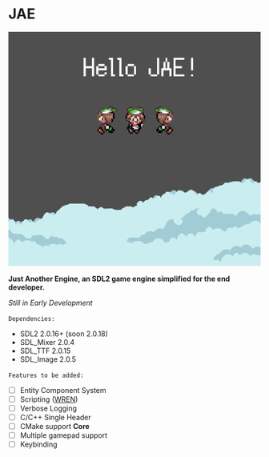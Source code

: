 # JAE
![Example Image](example/assets/JAE_Test_Image.png)

**Just Another Engine, an SDL2 game engine simplified for the end developer.**

*Still in Early Development*

`Dependencies:`
- SDL2 2.0.16+ (soon 2.0.18)
- SDL_Mixer 2.0.4
- SDL_TTF 2.0.15
- SDL_Image 2.0.5

`Features to be added:`
- [ ] Entity Component System
- [ ] Scripting ([WREN](https://www.wren.io))
- [ ] Verbose Logging
- [ ] C/C++ Single Header
- [ ] CMake support
**Core**
- [ ] Multiple gamepad support
- [ ] Keybinding 
